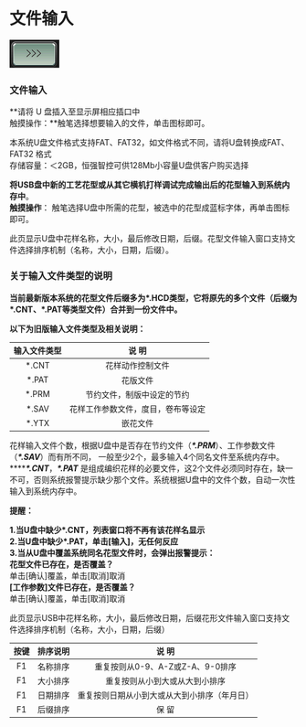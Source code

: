 # 文件输入

![](../.gitbook/assets/b1.PNG)

### 文件输入

**请将 U 盘插入至显示屏相应插口中  
触摸操作：**触笔选择想要输入的文件，单击图标即可。

本系统U盘文件格式支持FAT、FAT32，如文件格式不同，请将U盘转换成FAT、FAT32 格式  
存储容量：＜2GB，恒强智控可供128Mb小容量U盘供客户购买选择

**将USB盘中新的工艺花型或从其它横机打样调试完成输出后的花型输入到系统内存中**。  
**触摸操作**： 触笔选择U盘中所需的花型，被选中的花型成蓝标字体，再单击图标即可。

此页显示U盘中花样名称，大小，最后修改日期，后缀。花型文件输入窗口支持文件选择排序机制（名称，大小，日期，后缀）。

### **关于输入文件类型的说明**

**当前最新版本系统的花型文件后缀多为\*.HCD类型，它将原先的多个文件（后缀为\*.CNT、\*.PAT等类型文件）合并到一份文件中。**

**以下为旧版输入文件类型及相关说明：**

| **输入文件类型** | **说  明** |
| :---: | :---: |
| \*.CNT  | 花样动作控制文件 |
| \*.PAT | 花版文件 |
| \*.PRM  | 节约文件，制版中设定的节约 |
| \*.SAV | 花样工作参数文件，度目，卷布等设定 |
| \*.YTX | 嵌花文件 |

花样输入文件个数，根据U盘中是否存在节约文件（_**\*.PRM**_）、工作参数文件（_**\*.SAV**_）而有所不同， 一般至少2个，最多输入4个同名文件至系统内存中。 ****_**\*.CNT**_，_**\*.PAT**_ 是组成编织花样的必要文件，这2个文件必须同时存在，缺一不可，否则系统报警提示缺少那个文件。系统根据U盘中的文件个数，自动一次性输入到系统内存中。

**提醒：**

**1.当U盘中缺少\*.CNT，列表窗口将不再有该花样名显示  
2.当U盘中缺少\*.PAT，单击\[输入\]，无任何反应  
3.当从U盘中覆盖系统同名花型文件时，会弹出报警提示：  
   花型文件已存在，是否覆盖？**  
   单击\[确认\]覆盖，单击\[取消\]取消  
   **\[工作参数\]文件已存在，是否覆盖？**  
   单击\[确认\]覆盖，单击\[取消\]取消

此页显示USB中花样名称，大小，最后修改日期，后缀花形文件输入窗口支持文件选择排序机制（名称，大小，日期，后缀）

| **按键** | **排序说明** | **说  明** |
| :---: | :---: | :---: |
| F1  | 名称排序 | 重复按则从0-9、A-Z或Z-A、9-0排序 |
| F1  | 大小排序 | 重复按则从小到大或从大到小排序 |
| F1  | 日期排序 | 重复按则日期从小到大或从大到小排序（年月日） |
| F1  | 后缀排序 | 保  留 |

